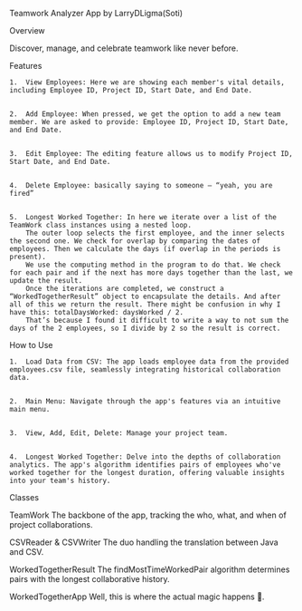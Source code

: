 Teamwork Analyzer App by LarryDLigma(Soti)


Overview
  
  
   Discover, manage, and celebrate teamwork like never before.
  
  
  Features
    
    
    1.	View Employees: Here we are showing each member's vital details, including Employee ID, Project ID, Start Date, and End Date.

    
    2.	Add Employee: When pressed, we get the option to add a new team member. We are asked to provide: Employee ID, Project ID, Start Date, and End Date.

    
    3.	Edit Employee: The editing feature allows us to modify Project ID, Start Date, and End Date.

    
    4.	Delete Employee: basically saying to someone – “yeah, you are fired”

    
    5.	Longest Worked Together: In here we iterate over a list of the TeamWork class instances using a nested loop.
        The outer loop selects the first employee, and the inner selects the second one. We check for overlap by comparing the dates of employees. Then we calculate the days (if overlap in the periods is present).
        We use the computing method in the program to do that. We check for each pair and if the next has more days together than the last, we update the result.
        Once the iterations are completed, we construct a “WorkedTogetherResult” object to encapsulate the details. And after all of this we return the result. There might be confusion in why I have this: totalDaysWorked: daysWorked / 2.
        That’s because I found it difficult to write a way to not sum the days of the 2 employees, so I divide by 2 so the result is correct. 


  How to Use

    1.	Load Data from CSV: The app loads employee data from the provided employees.csv file, seamlessly integrating historical collaboration data.


    2.	Main Menu: Navigate through the app's features via an intuitive main menu.

     
    3.	View, Add, Edit, Delete: Manage your project team.

     
    4.	Longest Worked Together: Delve into the depths of collaboration analytics. The app's algorithm identifies pairs of employees who've worked together for the longest duration, offering valuable insights into your team's history.

     


Classes
  
  
  TeamWork
    The backbone of the app, tracking the who, what, and when of project collaborations.

  
  CSVReader & CSVWriter
    The duo handling the translation between Java and CSV.
  
  
  WorkedTogetherResult
    The findMostTimeWorkedPair algorithm determines pairs with the longest collaborative history.
  
  
  WorkedTogetherApp
    Well, this is where the actual magic happens 🙂.


